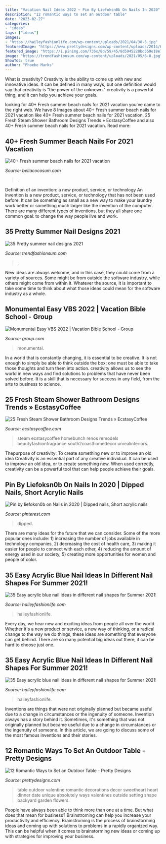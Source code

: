 ```yaml
---
title: "Vacation Nail Ideas 2022 ~ Pin By Liefoksn0b On Nails In 2020"
description: "12 romantic ways to set an outdoor table"
date: "2023-02-27"
categories:
- "ideas"
tags: ["ideas"]
images:
- "https://haileyfashionlife.com/wp-content/uploads/2021/04/30-5.jpg"
featuredImage: "https://www.prettydesigns.com/wp-content/uploads/2014/08/Outdoor-Table-Heart-Shape-Design.jpg"
featured_image: "https://i.pinimg.com/736x/8d/59/45/8d5945228bd359e18e74cc8b10cc1a28.jpg"
image: "https://trendfashionsum.com/wp-content/uploads/2021/05/6-8.jpg"
ShowToc: true
author: "Phoebe Marks"
---
```



What is creativity?
Creativity is the ability to come up with new and innovative ideas. It can be defined in many ways, but one definition would say that creativity is "the power of the unknown." creativity is a powerful thing, and it can help you achieve your goals.

	

		
looking for 40+ Fresh summer beach nails for 2021 vacation you've came to the right web. We have 8 Images about 40+ Fresh summer beach nails for 2021 vacation like 40+ Fresh summer beach nails for 2021 vacation, 25 Fresh Steam Shower Bathroom Designs Trends » EcstasyCoffee and also 40+ Fresh summer beach nails for 2021 vacation. Read more:
		
    
## 40+ Fresh Summer Beach Nails For 2021 Vacation

<img loading=lazy src="https://bellacocosum.com/wp-content/uploads/2021/05/11-10.jpg" onerror="this.onerror=null;this.src='https://tse4.mm.bing.net/th?id=OIP.U6jSgxQVFG6Ekb6JV034TwHaLH&amp;pid=15.1';" alt="40+ Fresh summer beach nails for 2021 vacation">

_Source: bellacocosum.com_

>. 

	

Definition of an invention: a new product, service, or technology
An invention is a new product, service, or technology that has not been used before. It can be something as small as a new way to make your laundry work better or something much larger like the invention of the computer. There are many different types of inventions, but they all share one common goal: to change the way people live and work.

    
## 35 Pretty Summer Nail Designs 2021

<img loading=lazy src="https://trendfashionsum.com/wp-content/uploads/2021/05/6-8.jpg" onerror="this.onerror=null;this.src='https://tse1.mm.bing.net/th?id=OIP.mHcl2IYnAxJWYo1g_StDpwHaLH&amp;pid=15.1';" alt="35 Pretty summer nail designs 2021">

_Source: trendfashionsum.com_

>. 

	

New ideas are always welcome, and in this case, they could come from a variety of sources. Some might be from outside the software industry, while others might come from within it. Whatever the source, it is important to take some time to think about what those ideas could mean for the software industry as a whole.

    
## Monumental Easy VBS 2022 | Vacation Bible School - Group

<img loading=lazy src="https://cdnservices.group.com/media/5584563/prison-min.jpg" onerror="this.onerror=null;this.src='https://tse3.mm.bing.net/th?id=OIP.BhSmddz8lUQRpZ_KefDKSgHaDD&amp;pid=15.1';" alt="Monumental Easy VBS 2022 | Vacation Bible School - Group">

_Source: group.com_

>monumental. 

	

In a world that is constantly changing, it is essential to be creative. It is not enough to simply be able to think outside the box; one must be able to take those thoughts and turn them into action. creativity allows us to see the world in new ways and find solutions to problems that have never been solved before. It is a skill that is necessary for success in any field, from the arts to business to science.

    
## 25 Fresh Steam Shower Bathroom Designs Trends » EcstasyCoffee

<img loading=lazy src="https://i2.wp.com/www.ecstasycoffee.com/wp-content/uploads/2016/11/Shower.jpg?resize=564%2C752" onerror="this.onerror=null;this.src='https://tse3.mm.bing.net/th?id=OIP.r2Mw3-5kc7ueJhwJUIrY9wHaJ4&amp;pid=15.1';" alt="25 Fresh Steam Shower Bathroom Designs Trends » EcstasyCoffee">

_Source: ecstasycoffee.com_

>steam ecstasycoffee homebunch renos remodels beautyfashionfragrance south2coasthomedecor unrealinteriors. 

	

Thepurpose of creativity: To create something new or to improve an old idea
Creativity is an essential part of any creative individual. It can be used to improve an old idea, or to create something new. When used correctly, creativity can be a powerful tool that can help people achieve their goals.

    
## Pin By Liefoksn0b On Nails In 2020 | Dipped Nails, Short Acrylic Nails

<img loading=lazy src="https://i.pinimg.com/736x/8d/59/45/8d5945228bd359e18e74cc8b10cc1a28.jpg" onerror="this.onerror=null;this.src='https://tse2.mm.bing.net/th?id=OIP.PTqGdAKr98QnThpVdpdplgHaJ3&amp;pid=15.1';" alt="Pin by liefoksn0b on Nails in 2020 | Dipped nails, Short acrylic nails">

_Source: pinterest.com_

>dipped. 

	

There are many ideas for the future that we can consider. Some of the more popular ones include: 1) increasing the number of jobs available in technology companies, 2) decreasing the cost of health care, 3) making it easier for people to connect with each other, 4) reducing the amount of energy used in our society, 5) creating more opportunities for women and people of color.

    
## 35 Easy Acrylic Blue Nail Ideas In Different Nail Shapes For Summer 2021!

<img loading=lazy src="https://haileyfashionlife.com/wp-content/uploads/2021/04/30-5.jpg" onerror="this.onerror=null;this.src='https://tse2.mm.bing.net/th?id=OIP.EMkv2rtt9k7mZlGxwDpxzQHaLH&amp;pid=15.1';" alt="35 Easy acrylic blue nail ideas in different nail shapes for Summer 2021!">

_Source: haileyfashionlife.com_

>haileyfashionlife. 

	

Every day, we hear new and exciting ideas from people all over the world. Whether it's a new product or service, a new way of thinking, or a radical change to the way we do things, these ideas are something that everyone can get behind. There are so many potential big ideas out there, it can be hard to choose just one.

    
## 35 Easy Acrylic Blue Nail Ideas In Different Nail Shapes For Summer 2021!

<img loading=lazy src="https://haileyfashionlife.com/wp-content/uploads/2021/04/14-4-768x1152.jpg" onerror="this.onerror=null;this.src='https://tse2.mm.bing.net/th?id=OIP.qLqQAah_01-vDMb2s8N4CQHaLH&amp;pid=15.1';" alt="35 Easy acrylic blue nail ideas in different nail shapes for Summer 2021!">

_Source: haileyfashionlife.com_

>haileyfashionlife. 

	

Inventions are things that were not originally planned but became useful due to a change in circumstances or the ingenuity of someone.
Invention always has a story behind it. Sometimes, it's something that was not originally planned but became useful due to a change in circumstances or the ingenuity of someone. In this article, we are going to discuss some of the most famous inventions and their stories.

    
## 12 Romantic Ways To Set An Outdoor Table - Pretty Designs

<img loading=lazy src="https://www.prettydesigns.com/wp-content/uploads/2014/08/Outdoor-Table-Heart-Shape-Design.jpg" onerror="this.onerror=null;this.src='https://tse4.mm.bing.net/th?id=OIP.WVH6wwXNT3r6GFA6j5WBygHaLH&amp;pid=15.1';" alt="12 Romantic Ways to Set an Outdoor Table - Pretty Designs">

_Source: prettydesigns.com_

>table outdoor valentine romantic decorations decor sweetheart heart dinner date unique absolutely ways valentines outside setting shape backyard garden flowers. 

	

People have always been able to think more than one at a time. But what does that mean for business? Brainstroming can help you increase your productivity and efficiency. Brainstroming is the process of brainstorming ideas and coming up with solutions to problems in a rapidly organized way. This can be helpful when it comes to brainstorming new ideas or coming up with strategies for improving your business.

